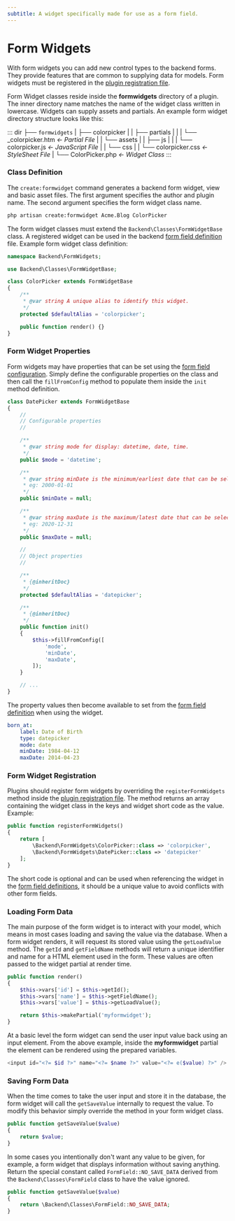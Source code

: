 ```yaml
---
subtitle: A widget specifically made for use as a form field.
---
```

# Form Widgets

With form widgets you can add new control types to the backend forms. They provide features that are common to supplying data for models. Form widgets must be registered in the [plugin registration file](../extending.md).

Form Widget classes reside inside the **formwidgets** directory of a plugin. The inner directory name matches the name of the widget class written in lowercase. Widgets can supply assets and partials. An example form widget directory structure looks like this:

::: dir
├── `formwidgets`
|   ├── colorpicker
|   |   ├── partials
|   |   |   └── _colorpicker.htm  _← Partial File_
|   |   └── assets
|   |       ├── js
|   |       |   └── colorpicker.js  _← JavaScript File_
|   |       └── css
|   |           └── colorpicker.css  _← StyleSheet File_
|   └── ColorPicker.php  _← Widget Class_
:::

### Class Definition

The `create:formwidget` command generates a backend form widget, view and basic asset files. The first argument specifies the author and plugin name. The second argument specifies the form widget class name.

```bash
php artisan create:formwidget Acme.Blog ColorPicker
```

The form widget classes must extend the `Backend\Classes\FormWidgetBase` class. A registered widget can be used in the backend [form field definition](../../element/definitions.md) file. Example form widget class definition:

```php
namespace Backend\FormWidgets;

use Backend\Classes\FormWidgetBase;

class ColorPicker extends FormWidgetBase
{
    /**
     * @var string A unique alias to identify this widget.
     */
    protected $defaultAlias = 'colorpicker';

    public function render() {}
}
```

### Form Widget Properties

Form widgets may have properties that can be set using the [form field configuration](../../element/definitions.md). Simply define the configurable properties on the class and then call the `fillFromConfig` method to populate them inside the `init` method definition.

```php
class DatePicker extends FormWidgetBase
{
    //
    // Configurable properties
    //

    /**
     * @var string mode for display: datetime, date, time.
     */
    public $mode = 'datetime';

    /**
     * @var string minDate is the minimum/earliest date that can be selected.
     * eg: 2000-01-01
     */
    public $minDate = null;

    /**
     * @var string maxDate is the maximum/latest date that can be selected.
     * eg: 2020-12-31
     */
    public $maxDate = null;

    //
    // Object properties
    //

    /**
     * {@inheritDoc}
     */
    protected $defaultAlias = 'datepicker';

    /**
     * {@inheritDoc}
     */
    public function init()
    {
        $this->fillFromConfig([
            'mode',
            'minDate',
            'maxDate',
        ]);
    }

    // ...
}
```

The property values then become available to set from the [form field definition](../../element/definitions.md) when using the widget.

```yaml
born_at:
    label: Date of Birth
    type: datepicker
    mode: date
    minDate: 1984-04-12
    maxDate: 2014-04-23
```

### Form Widget Registration

Plugins should register form widgets by overriding the `registerFormWidgets` method inside the [plugin registration file](../extending.md). The method returns an array containing the widget class in the keys and widget short code as the value. Example:

```php
public function registerFormWidgets()
{
    return [
        \Backend\FormWidgets\ColorPicker::class => 'colorpicker',
        \Backend\FormWidgets\DatePicker::class => 'datepicker'
    ];
}
```

The short code is optional and can be used when referencing the widget in the [form field definitions](./form-controller.md), it should be a unique value to avoid conflicts with other form fields.

### Loading Form Data

The main purpose of the form widget is to interact with your model, which means in most cases loading and saving the value via the database. When a form widget renders, it will request its stored value using the `getLoadValue` method. The `getId` and `getFieldName` methods will return a unique identifier and name for a HTML element used in the form. These values are often passed to the widget partial at render time.

```php
public function render()
{
    $this->vars['id'] = $this->getId();
    $this->vars['name'] = $this->getFieldName();
    $this->vars['value'] = $this->getLoadValue();

    return $this->makePartial('myformwidget');
}
```

At a basic level the form widget can send the user input value back using an input element. From the above example, inside the **myformwidget** partial the element can be rendered using the prepared variables.

```php
<input id="<?= $id ?>" name="<?= $name ?>" value="<?= e($value) ?>" />
```

### Saving Form Data

When the time comes to take the user input and store it in the database, the form widget will call the `getSaveValue` internally to request the value. To modify this behavior simply override the method in your form widget class.

```php
public function getSaveValue($value)
{
    return $value;
}
```

In some cases you intentionally don't want any value to be given, for example, a form widget that displays information without saving anything. Return the special constant called `FormField::NO_SAVE_DATA` derived from the `Backend\Classes\FormField` class to have the value ignored.

```php
public function getSaveValue($value)
{
    return \Backend\Classes\FormField::NO_SAVE_DATA;
}
```
